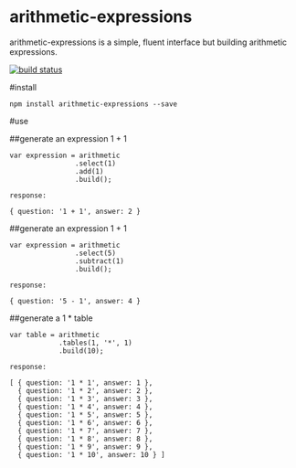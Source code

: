 arithmetic-expressions
==================

arithmetic-expressions is a simple, fluent interface but building arithmetic expressions.

[![build status](https://travis-ci.org/AndrewKeig/arithmetic-expressions.svg)](http://travis-ci.org/AndrewKeig/arithmetic-expressions)

#install

```
npm install arithmetic-expressions --save
```


#use


##generate an expression 1 + 1
```
var expression = arithmetic
                .select(1)
                .add(1)
                .build();
                
response:

{ question: '1 + 1', answer: 2 }
```

##generate an expression 1 + 1
```
var expression = arithmetic
                .select(5)
                .subtract(1)
                .build();
                
response: 

{ question: '5 - 1', answer: 4 }
```


##generate a 1 * table
```
var table = arithmetic
            .tables(1, '*', 1)
            .build(10);
                
response:

[ { question: '1 * 1', answer: 1 },
  { question: '1 * 2', answer: 2 },
  { question: '1 * 3', answer: 3 },
  { question: '1 * 4', answer: 4 },
  { question: '1 * 5', answer: 5 },
  { question: '1 * 6', answer: 6 },
  { question: '1 * 7', answer: 7 },
  { question: '1 * 8', answer: 8 },
  { question: '1 * 9', answer: 9 },
  { question: '1 * 10', answer: 10 } ]

```
